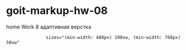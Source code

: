 # goit-markup-hw-08
 home Work 8 адаптивная верстка
 <!-- <source srcset="
                  ./content-img/project1-370.webp 370w,
                  ./content-img/project1-370-2x.webp 740w"                  "
                   type="image/webp">   -->

                   
                   sizes="(min-width: 480px) 100vw, (min-width: 768px) 50vw"
